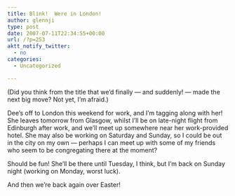 ```yaml
---
title: Blink!  Were in London!
author: glennji
type: post
date: 2007-07-11T22:34:55+00:00
url: /?p=253
aktt_notify_twitter:
  - no
categories:
  - Uncategorized

---
```

(Did you think from the title that we&#8217;d finally &#8212; and suddenly! &#8212; made the next big move? Not yet, I&#8217;m afraid.)
  
Dee&#8217;s off to London this weekend for work, and I&#8217;m tagging along with her! She leaves tomorrow from Glasgow, whilst I&#8217;ll be on late-night flight from Edinburgh after work, and we&#8217;ll meet up somewhere near her work-provided hotel. She may also be working on Saturday and Sunday, so I could be out in the city on my own &#8212; perhaps I can meet up with some of my friends who seem to be congregating there at the moment?
  
Should be fun! She&#8217;ll be there until Tuesday, I think, but I&#8217;m back on Sunday night (working on Monday, worst luck).
  
And then we&#8217;re back again over Easter!
